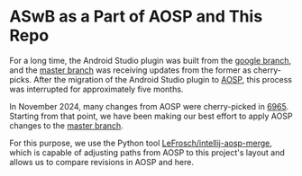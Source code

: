 # ASwB as a Part of AOSP and This Repo

For a long time, the Android Studio plugin was built from the 
[google branch](https://github.com/bazelbuild/intellij/tree/google), and the
[master branch](https://github.com/bazelbuild/intellij/tree/master) was receiving updates from the former as cherry-picks. After the migration of the Android Studio plugin to 
[AOSP](https://android.googlesource.com/platform/tools/adt/idea/+/refs/heads/mirror-goog-studio-main/aswb/),
this process was interrupted for approximately five months.

In November 2024, many changes from AOSP were cherry-picked in 
[6965](https://github.com/bazelbuild/intellij/pull/6965). 
Starting from that point, we have been making our 
best effort to apply AOSP changes to the 
[master branch](https://github.com/bazelbuild/intellij/tree/master).

For this purpose, we use the Python tool 
[LeFrosch/intellij-aosp-merge](https://github.com/LeFrosch/intellij-aosp-merge), 
which is capable of adjusting paths from AOSP to this project's 
layout and allows us to compare revisions in AOSP and here.  